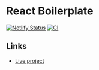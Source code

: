 # React Boilerplate

[![Netlify Status](https://api.netlify.com/api/v1/badges/2d987c3d-679a-4623-8a00-549f3b97ee29/deploy-status)](https://app.netlify.com/sites/reverent-snyder-0d3ada/deploys)
[![CI](https://github.com/rustshubkinn/react-boilerplate/actions/workflows/CI.yml/badge.svg)](https://github.com/rustshubkinn/react-boilerplate/actions)

## Links

- [Live project](https://reverent-snyder-0d3ada.netlify.app/)
